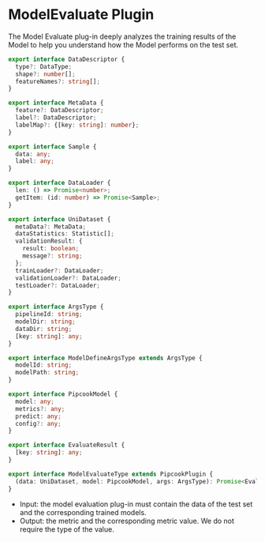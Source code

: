 # ModelEvaluate Plugin

The Model Evaluate plug-in deeply analyzes the training results of the Model to help you understand how the Model performs on the test set.

```ts
export interface DataDescriptor {
  type?: DataType;
  shape?: number[];
  featureNames?: string[];
}

export interface MetaData {
  feature?: DataDescriptor;
  label?: DataDescriptor;
  labelMap?: {[key: string]: number};
}

export interface Sample {
  data: any;
  label: any;
}

export interface DataLoader {
  len: () => Promise<number>;
  getItem: (id: number) => Promise<Sample>;
}

export interface UniDataset {
  metaData?: MetaData;
  dataStatistics: Statistic[];
  validationResult: {
    result: boolean;
    message?: string;
  };
  trainLoader?: DataLoader;
  validationLoader?: DataLoader;
  testLoader?: DataLoader;
}

export interface ArgsType {
  pipelineId: string;
  modelDir: string;
  dataDir: string;
  [key: string]: any;
}

export interface ModelDefineArgsType extends ArgsType {
  modelId: string;
  modelPath: string;
}

export interface PipcookModel {
  model: any;
  metrics?: any;
  predict: any;
  config?: any;
}

export interface EvaluateResult {
  [key: string]: any;
}

export interface ModelEvaluateType extends PipcookPlugin {
  (data: UniDataset, model: PipcookModel, args: ArgsType): Promise<EvaluateResult>;
}

```

- Input: the model evaluation plug-in must contain the data of the test set and the corresponding trained models.
- Output: the metric and the corresponding metric value. We do not require the type of the value.
